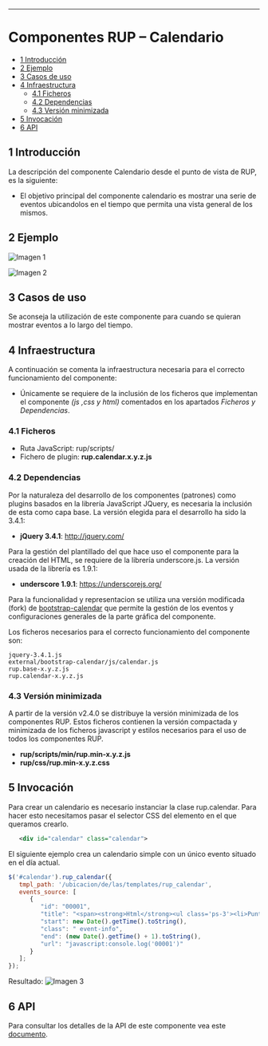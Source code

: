 ---
#	Componentes RUP – Calendario

<!-- MDTOC maxdepth:6 firsth1:1 numbering:0 flatten:0 bullets:1 updateOnSave:1 -->

   - [1 Introducción](#1-introducción)   
   - [2 Ejemplo](#2-ejemplo)   
   - [3 Casos de uso](#3-casos-de-uso)
   - [4 Infraestructura](#4-infraestructura)   
      - [4.1 Ficheros](#4.1-ficheros)   
      - [4.2 Dependencias](#4.2-dependencias)   
      - [4.3 Versión minimizada](#4.3-versión-minimizada) 
   - [5    Invocación](#5-invocación)
   - [6    API](#6-api)
<!-- /MDTOC -->

## 1 Introducción
La descripción del componente Calendario desde el punto de vista de RUP, es la siguiente:

* El objetivo principal del componente calendario es mostrar una serie de eventos ubicandolos en el tiempo que permita una vista general de los mismos.


## 2 Ejemplo
![Imagen 1](img/rup.calendar_1.png)

![Imagen 2](img/rup.calendar_2.png)


## 3 Casos de uso
Se aconseja la utilización de este componente para cuando se quieran mostrar eventos a lo largo del tiempo.

## 4 Infraestructura
A continuación se comenta la infraestructura necesaria para el correcto funcionamiento del componente:

* Únicamente se requiere de la inclusión de los ficheros que implementan el componente *(js ,css y html)* comentados en los apartados *Ficheros y Dependencias*.

### 4.1 Ficheros

- Ruta JavaScript: rup/scripts/
- Fichero de plugin: **rup.calendar.x.y.z.js**

### 4.2 Dependencias
Por la naturaleza del desarrollo de los componentes (patrones) como plugins basados en la librería JavaScript JQuery, es necesaria la inclusión de esta como capa base. La versión elegida para el desarrollo ha sido la 3.4.1:

* **jQuery 3.4.1**: <http://jquery.com/>

Para la gestión del plantillado del que hace uso el componente para la creación del HTML, se requiere de la librería underscore.js. La versión usada de la librería es 1.9.1:

* **underscore 1.9.1**: <https://underscorejs.org/>

Para la funcionalidad y representacion se utiliza una versión modificada (fork) de [bootstrap-calendar](https://github.com/Serhioromano/bootstrap-calendar) que permite la gestión de los eventos y configuraciones generales de la parte gráfica del componente.

Los ficheros necesarios para el correcto funcionamiento del componente son:

	jquery-3.4.1.js
	external/bootstrap-calendar/js/calendar.js
	rup.base-x.y.z.js
	rup.calendar-x.y.z.js


### 4.3 Versión minimizada
A partir de la versión v2.4.0 se distribuye la versión minimizada de los componentes RUP. Estos ficheros contienen la versión compactada y minimizada de los ficheros javascript y estilos necesarios para el uso de todos los componentes RUP.

* **rup/scripts/min/rup.min-x.y.z.js**
* **rup/css/rup.min-x.y.z.css**

## 5	Invocación
Para crear un calendario es necesario instanciar la clase rup.calendar. Para hacer esto necesitamos pasar el selector CSS del elemento en el que queramos crearlo.

```xml
   <div id="calendar" class="calendar">
```
El siguiente ejemplo crea un calendario simple con un único evento situado en el día actual.
```javascript
$('#calendar').rup_calendar({
   tmpl_path: '/ubicacion/de/las/templates/rup_calendar',
   events_source: [
      {
         "id": "00001",
         "title": "<span><strong>Html</strong><ul class='ps-3'><li>Punto 1</li><li>Punto 2</li><li>Punto 3</li><li>Punto 4</li></ul></span>",
         "start": new Date().getTime().toString(),
         "class": " event-info",
         "end": (new Date().getTime() + 1).toString(),
         "url": "javascript:console.log('00001')"
      }
   ];
});
```
Resultado:
![Imagen 3](img/rup.calendar_3.png)

## 6  API

Para consultar los detalles de la API de este componente vea este [documento](../api/rup.calendar.md).